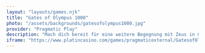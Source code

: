 ```yaml
---
layout: "layouts/games.njk"
title: "Gates of Olympus 1000"
photo: "/assets/backgrounds/gatesofolympus1000.jpg"
provider: "Pragmatic Play"
description: "Mach dich bereit für eine weitere Begegnung mit Zeus in Gates of Olympus 1000!"
iframe: "https://www.platincasino.com/games/pragmaticexternal/GatesofOlympus1000/273746"
---
```

